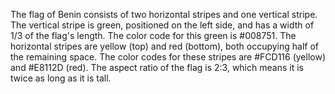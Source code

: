 The flag of Benin consists of two horizontal stripes and one vertical stripe. The vertical stripe is green, positioned on the left side, and has a width of 1/3 of the flag's length. The color code for this green is #008751. The horizontal stripes are yellow (top) and red (bottom), both occupying half of the remaining space. The color codes for these stripes are #FCD116 (yellow) and #E8112D (red). The aspect ratio of the flag is 2:3, which means it is twice as long as it is tall.